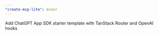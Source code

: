 ```yaml
---
"create-mcp-lite": minor
---
```


Add ChatGPT App SDK starter template with TanStack Router and OpenAI hooks
